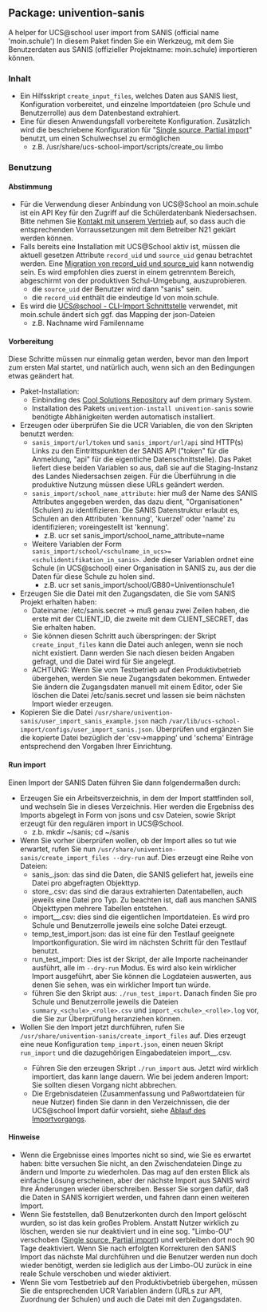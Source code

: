 ## Package: univention-sanis

A helper for UCS@school user import from SANIS (official name 'moin.schule')
In diesem Paket finden Sie ein Werkzeug, mit dem Sie Benutzerdaten aus SANIS (offizieller Projektname: moin.schule) importieren können.

### Inhalt

* Ein Hilfsskript `create_input_files`, welches Daten aus SANIS liest, Konfiguration vorbereitet, und einzelne Importdateien (pro Schule und Benutzerrolle) aus dem Datenbestand extrahiert.
* Eine für diesen Anwendungsfall vorbereitete Konfiguration. Zusätzlich wird die beschriebene Konfiguration für "[Single source, Partial import](http://docs.software-univention.de/ucsschool-umc-user-import/5.0/de/single-source.html)" benutzt, um einen Schulwechsel zu ermöglichen
   * z.B. /usr/share/ucs-school-import/scripts/create_ou limbo

### Benutzung

#### Abstimmung

* Für die Verwendung dieser Anbindung von UCS@School an moin.schule ist ein API Key für den Zugriff auf die Schülerdatenbank Niedersachsen. Bitte nehmen Sie [Kontakt mit unserem Vertrieb](https://www.univention.de/kontakt/) auf, so dass auch die entsprechenden Vorraussetzungen mit dem Betreiber N21 geklärt werden können.
* Falls bereits eine Installation mit UCS@School aktiv ist, müssen die aktuell gesetzen Attribute `record_uid` und `source_uid` genau betrachtet werden. Eine [Migration von record_uid und source_uid](https://help.univention.com/t/q-a-can-i-set-record-uid-and-or-source-uid-to-users-who-were-added-manually/15393) kann notwendig sein. Es wird empfohlen dies zuerst in einem getrenntem Bereich, abgeschirmt von der produktiven Schul-Umgebung, auszuprobieren.
   * die `source_uid` der Benutzer wird dann "sanis" sein.
   * die `record_uid` enthält die eindeutige Id von moin.schule.
* Es wird die [UCS@school - CLI-Import Schnittstelle](http://docs.software-univention.de/ucsschool-import/5.0/de/) verwendet, mit moin.schule ändert sich ggf. das Mapping der json-Dateien
   * z.B. Nachname wird Familenname

#### Vorbereitung

Diese Schritte müssen nur einmalig getan werden, bevor man den Import zum ersten Mal startet, und natürlich auch, wenn sich an den Bedingungen etwas geändert hat.

* Paket-Installation:
   * Einbinding des [Cool Solutions Repository](https://help.univention.com/t/cool-solutions-articles-and-repository/11517) auf dem primary System.
   * Installation des Pakets `univention-install univention-sanis` sowie benötigte Abhänigkeiten werden automatisch installiert.
* Erzeugen oder überprüfen Sie die UCR Variablen, die von den Skripten benutzt werden:
   * `sanis_import/url/token` und `sanis_import/url/api` sind HTTP(s) Links zu den Eintrittspunkten der SANIS API ("token" für die Anmeldung, "api" für die eigentliche Datenschnittstelle). Das Paket liefert diese beiden Variablen so aus, daß sie auf die Staging-Instanz des Landes Niedersachsen zeigen. Für die Überführung in die produktive Nutzung müssen diese URLs geändert werden.
   * `sanis_import/school_name_attribute`: hier muß der Name des SANIS Attributes angegeben werden, das dazu dient, "Organisationen" (Schulen) zu identifizieren. Die SANIS Datenstruktur erlaubt es, Schulen an den Attributen 'kennung', 'kuerzel' oder 'name' zu identifizieren; voreingestellt ist 'kennung'.
      * z.B. ucr set sanis_import/school_name_attribute=name
   * Weitere Variablen der Form `sanis_import/school/<schulname_in_ucs>=<schulidentifikation_in_sanis>`. Jede dieser Variablen ordnet eine Schule (in UCS@school) einer Organisation in SANIS zu, aus der die Daten für diese Schule zu holen sind.
      * z.B. ucr set sanis_import/school/GB80=Univentionschule1
* Erzeugen Sie die Datei mit den Zugangsdaten, die Sie vom SANIS Projekt erhalten haben:
   * Dateiname: /etc/sanis.secret -> muß genau zwei Zeilen haben, die erste mit der CLIENT_ID, die zweite mit dem CLIENT_SECRET, das Sie erhalten haben.
   * Sie können diesen Schritt auch überspringen: der Skript `create_input_files` kann die Datei auch anlegen, wenn sie noch nicht existiert. Dann werden Sie nach diesen beiden Angaben gefragt, und die Datei wird für Sie angelegt.
   * ACHTUNG: Wenn Sie vom Testbetrieb auf den Produktivbetrieb übergehen, werden Sie neue Zugangsdaten bekommen. Entweder Sie ändern die Zugangsdaten manuell mit einem Editor, oder Sie löschen die Datei /etc/sanis.secret und lassen sie beim nächsten Import wieder erzeugen.
* Kopieren Sie die Datei `/usr/share/univention-sanis/user_import_sanis_example.json` nach `/var/lib/ucs-school-import/configs/user_import_sanis.json`. Überprüfen und ergänzen Sie die kopierte Datei bezüglich der 'csv->mapping' und 'schema' Einträge entsprechend den Vorgaben Ihrer Einrichtung.

#### Run import

Einen Import der SANIS Daten führen Sie dann folgendermaßen durch:

* Erzeugen Sie ein Arbeitsverzeichnis, in dem der Import stattfinden soll, und wechseln Sie in dieses Verzeichnis. Hier werden die Ergebniss des Imports abgelegt in Form von jsons und csv Dateien, sowie Skript erzeugt für den regulären import in UCS@School.
   * z.b. mkdir ~/sanis; cd ~/sanis
* Wenn Sie vorher überprüfen wollen, ob der Import alles so tut wie erwartet, rufen Sie nun `/usr/share/univention-sanis/create_import_files --dry-run` auf. Dies erzeugt eine Reihe von Dateien:
   * sanis_<typ>.json: das sind die Daten, die SANIS geliefert hat, jeweils eine Datei pro abgefragten Objekttyp.
   * store_<typ>.csv: das sind die daraus extrahierten Datentabellen, auch jeweils eine Datei pro Typ. Zu beachten ist, daß aus manchen SANIS Objekttypen mehrere Tabellen entstehen.
   * import_<schule>_<rolle>.csv: dies sind die eigentlichen Importdateien. Es wird pro Schule und Benutzerrolle jeweils eine solche Datei erzeugt.
   * temp_test_import.json: das ist eine für den Testlauf geeignete Importkonfiguration. Sie wird im nächsten Schritt für den Testlauf benutzt.
   * run_test_import: Dies ist der Skript, der alle Importe nacheinander ausführt, alle im `--dry-run` Modus. Es wird also kein wirklicher Import ausgeführt, aber Sie können die Logdateien auswerten, aus denen Sie sehen, was ein wirklicher Import tun würde.
   * führen Sie den Skript aus: `./run_test_import`. Danach finden Sie pro Schule und Benutzerrolle jeweils die Dateien `summary_<schule>_<rolle>.csv` und `import_<schule>_<rolle>.log` vor, die Sie zur Überprüfung heranziehen können.
* Wollen Sie den Import jetzt durchführen, rufen Sie `/usr/share/univention-sanis/create_import_files` auf. Dies erzeugt eine neue Konfiguration `temp_import.json`, einen neuen Skript `run_import` und die dazugehörigen Eingabedateien import_<schule>_<rolle>.csv.
   * Führen Sie den erzeugen Skript `./run_import` aus. Jetzt wird wirklich importiert, das kann lange dauern. Wie bei jedem anderen Import: Sie sollten diesen Vorgang nicht abbrechen.
   * Die Ergebnisdateien (Zusammenfassung und Paßwortdateien für neue Nutzer) finden Sie dann in den Verzeichnissen, die der UCS@school Import dafür vorsieht, siehe [Ablauf des Importvorgangs](https://docs.software-univention.de/ucsschool-import/5.0/de/procedure.html).


#### Hinweise

* Wenn die Ergebnisse eines Importes nicht so sind, wie Sie es erwartet haben: bitte versuchen Sie nicht, an den Zwischendateien Dinge zu ändern und Importe zu wiederholen. Das mag auf den ersten Blick als einfache Lösung erscheinen, aber der nächste Import aus SANIS wird Ihre Änderungen wieder überschreiben. Besser Sie sorgen dafür, daß die Daten in SANIS korrigiert werden, und fahren dann einen weiteren Import.
* Wenn Sie feststellen, daß Benutzerkonten durch den Import gelöscht wurden, so ist das kein großes Problem. Anstatt Nutzer wirklich zu löschen, werden sie nur deaktiviert und in eine sog. "Limbo-OU" verschoben ([Single source, Partial import](http://docs.software-univention.de/ucsschool-umc-user-import/5.0/de/single-source.html)) und verbleiben dort noch 90 Tage deaktiviert. Wenn Sie nach erfolgten Korrekturen den SANIS Import das nächste Mal durchführen und die Benutzer werden nun doch wieder benötigt, werden sie lediglich aus der Limbo-OU zurück in eine reale Schule verschoben und wieder aktiviert.
* Wenn Sie vom Testbetrieb auf den Produktivbetrieb übergehen, müssen Sie die entsprechenden UCR Variablen ändern (URLs zur API, Zuordnung der Schulen) und auch die Datei mit den Zugangsdaten.
